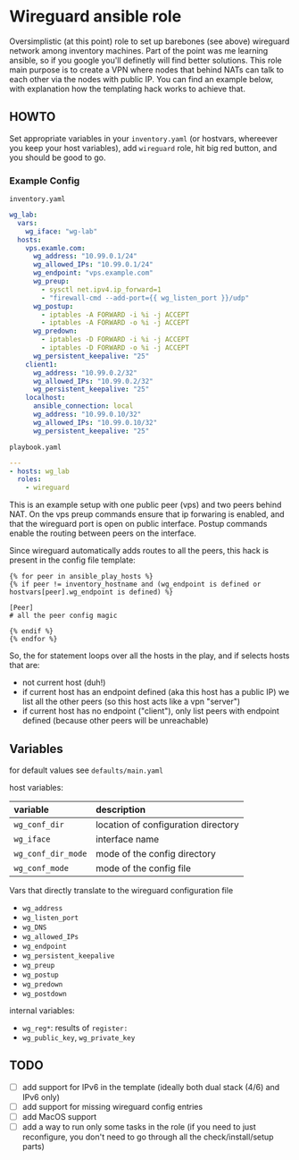 Wireguard ansible role
======================

Oversimplistic (at this point) role to set up barebones (see above) wireguard network among inventory machines. Part of the point was me learning ansible, so if you google you'll definetly will find better solutions. This role main purpose is to create a VPN where nodes that behind NATs can talk to each other via the nodes with public IP. You can find an example below, with explanation how the templating hack works to achieve that.

HOWTO
-----
Set appropriate variables in your `inventory.yaml` (or hostvars, whereever you keep your host variables), add `wireguard` role, hit big red button, and you should be good to go.

### Example Config

`inventory.yaml`
```yaml
wg_lab:
  vars:
    wg_iface: "wg-lab"
  hosts:
    vps.examle.com:
      wg_address: "10.99.0.1/24"
      wg_allowed_IPs: "10.99.0.1/24"
      wg_endpoint: "vps.example.com"
      wg_preup:
        - sysctl net.ipv4.ip_forward=1
        - "firewall-cmd --add-port={{ wg_listen_port }}/udp"
      wg_postup:
        - iptables -A FORWARD -i %i -j ACCEPT
        - iptables -A FORWARD -o %i -j ACCEPT
      wg_predown:
        - iptables -D FORWARD -i %i -j ACCEPT
        - iptables -D FORWARD -o %i -j ACCEPT
      wg_persistent_keepalive: "25"
    client1:
      wg_address: "10.99.0.2/32"
      wg_allowed_IPs: "10.99.0.2/32"
      wg_persistent_keepalive: "25"
    localhost:
      ansible_connection: local
      wg_address: "10.99.0.10/32"
      wg_allowed_IPs: "10.99.0.10/32"
      wg_persistent_keepalive: "25"
```

`playbook.yaml`
```yaml
---
- hosts: wg_lab
  roles:
    - wireguard
```

This is an example setup with one public peer (vps) and two peers behind NAT. On the vps preup commands ensure that ip forwaring is enabled, and that the wireguard port is open on public interface. Postup commands enable the routing between peers on the interface.

Since wireguard automatically adds routes to all the peers, this hack is present in the config file template:

```jinja2
{% for peer in ansible_play_hosts %}
{% if peer != inventory_hostname and (wg_endpoint is defined or hostvars[peer].wg_endpoint is defined) %}

[Peer]
# all the peer config magic

{% endif %}
{% endfor %}
```

So, the for statement loops over all the hosts in the play, and if selects hosts that are:
- not current host (duh!)
- if current host has an endpoint defined (aka this host has a public IP) we list all the other peers (so this host acts like a vpn "server")
- if current host has no endpoint ("client"), only list peers with endpoint defined (because other peers will be unreachable)


Variables
---------

for default values see `defaults/main.yaml`

host variables:

variable                             | description
:------------------------------------|:----
`wg_conf_dir`                        | location of configuration directory
`wg_iface`                           | interface name
`wg_conf_dir_mode`                   | mode of the config directory
`wg_conf_mode`                       | mode of the config file

Vars that directly translate to the wireguard configuration file
- `wg_address`
- `wg_listen_port`
- `wg_DNS`
- `wg_allowed_IPs`
- `wg_endpoint`
- `wg_persistent_keepalive`
- `wg_preup`
- `wg_postup`
- `wg_predown`
- `wg_postdown`

internal variables:
- `wg_reg*`: results of `register:`
- `wg_public_key`, `wg_private_key`

TODO
----
- [ ] add support for IPv6 in the template (ideally both dual stack (4/6) and IPv6 only)
- [ ] add support for missing wireguard config entries
- [ ] add MacOS support
- [ ] add a way to run only some tasks in the role (if you need to just reconfigure, you don't need to go through all the check/install/setup parts)
